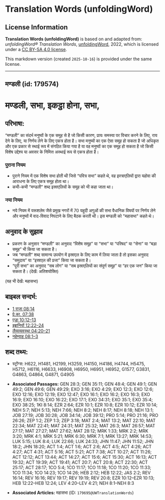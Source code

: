 # Translation Words (unfoldingWord)

## License Information

**Translation Words (unfoldingWord)** is based on and adapted from: _unfoldingWord® Translation Words_, [unfoldingWord](https://unfoldingword.org/utw), 2022, which is licensed under a [CC BY-SA 4.0 license](https://creativecommons.org/licenses/by-sa/4.0/legalcode.en).

This markdown version (created `2025-10-16`) is provided under the same license.



--------------------------------

## मण्डली (id: 179574)

मण्डली, सभा, इकट्ठा होना, सभा,
==============================

परिभाषा:
--------

“मण्डली” का संदर्भ मनुष्यों के एक समूह से है जो किसी कारण, प्रायः समस्या पर विचार करने के लिए, राय देने के लिए, या निर्णय लेने के लिए एकत्र होता है। सभा मनुष्यों का एक ऐसा समूह हो सकता है जो अधिकृत और एक प्रकार से स्थाई रूप में संगठित किया गया है या वह मनुष्यों का एक समूह हो सकता है जो किसी विशेष उद्देश्य या अवसर के निमित्त अस्थाई रूप से एकत्र होता है।

### पुराना नियम

* पुराने नियम में एक विशेष सभा होती थी जिसे “पवित्र सभा” कहते थे, वह इस्त्राएलियों द्वारा यहोवा की आराधना के लिए एकत्र समूह होता था।
* कभी\-कभी “मण्डली” शब्द इस्राएलियों के समूह को भी कहा जाता था।

### नया नियम

* नये नियम में यरूशलेम जैसे प्रमुख नगरों में 70 यहूदी अगुओं की सभा वैधानिक विषयों पर निर्णय लेने और मनुष्यों में वाद\-विवाद निपटाने के लिए बैठक करती थी। इस मण्डली को "महासभा" कहते थे।

अनुवाद के सुझाव
---------------

* प्रकरण के अनुसार “मण्डली” का अनुवाद “विशेष समूह” या “सभा” या “परिषद” या “सेना” या “बड़ा समूह” भी किया जा सकता है।
* जब “मण्डली” शब्द सामान्य उपयोग में इस्राएल के लिए काम में लिया जाता है तो इसका अनुवाद “समुदाय” या “इस्राएल की प्रजा” किया जा सकता है।
* “पूरी सभा” का अनुवाद “सब लोग” या “सब इस्राएलियों का संपूर्ण समूह” या “हर एक जन” किया जा सकता है। (देखें: अतिशयोक्ति)

(यह भी देखें: महासभा)

बाइबल सन्दर्भ:
--------------

* [1 राजा 08:14](https://ref.ly/1Kgs0:0)
* [प्रे.का. 07:38](https://ref.ly/Acts7:38)
* [एज्रा 10:12–13](https://ref.ly/Ezra10:12-Ezra10:13)
* [इब्रानियों 12:22–24](https://ref.ly/Heb12:22-Heb12:24)
* [लैव्यव्यवस्था 04:20–21](https://ref.ly/Lev4:20-Lev4:21)
* [नहेम्याह 08:1–3](https://ref.ly/Neh8:1-Neh8:3)

शब्द तथ्य:
----------

* स्ट्रोंग्स: H622, H1481, H2199, H3259, H4150, H4186, H4744, H5475, H5712, H6116, H6633, H6908, H6950, H6951, H6952, G1577, G3831, G4863, G4864, G4871, G4905

* **Associated Passages:** GEN 28:3; GEN 35:11; GEN 48:4; GEN 49:1; GEN 49:2; GEN 49:6; GEN 49:29; EXO 3:16; EXO 4:29; EXO 12:3; EXO 12:6; EXO 12:16; EXO 12:19; EXO 12:47; EXO 16:1; EXO 16:2; EXO 16:3; EXO 16:9; EXO 16:10; EXO 16:22; EXO 17:1; EXO 34:31; EXO 35:1; EXO 35:4; EXO 38:25; 1KI 8:14; EZR 2:64; EZR 10:1; EZR 10:8; EZR 10:12; EZR 10:14; NEH 5:7; NEH 5:13; NEH 7:66; NEH 8:2; NEH 8:17; NEH 8:18; NEH 13:1; JOB 27:19; JOB 30:28; JOB 34:14; JOB 39:12; PRO 5:14; PRO 21:16; PRO 26:26; ZEP 1:2; ZEP 1:3; ZEP 3:18; MAT 2:4; MAT 13:2; MAT 22:10; MAT 22:34; MAT 22:41; MAT 24:31; MAT 25:32; MAT 26:3; MAT 26:57; MAT 27:17; MAT 27:27; MAT 27:62; MAT 28:12; MRK 1:33; MRK 2:2; MRK 3:20; MRK 4:1; MRK 5:21; MRK 6:30; MRK 7:1; MRK 13:27; MRK 14:53; LUK 5:15; LUK 8:4; LUK 22:66; LUK 24:33; JHN 11:47; JHN 11:52; JHN 18:2; JHN 18:20; ACT 1:4; ACT 1:6; ACT 2:6; ACT 4:5; ACT 4:26; ACT 4:27; ACT 4:31; ACT 5:16; ACT 5:21; ACT 7:38; ACT 10:27; ACT 11:26; ACT 12:12; ACT 13:44; ACT 14:27; ACT 15:6; ACT 15:30; ACT 16:13; ACT 19:32; ACT 19:39; ACT 19:41; ACT 20:7; ACT 20:8; ACT 22:30; ACT 25:17; ACT 28:17; 1CO 5:4; 1CO 11:17; 1CO 11:18; 1CO 11:20; 1CO 11:33; 1CO 11:34; 1CO 14:23; 1CO 14:26; HEB 2:12; HEB 12:22; JAS 2:2; REV 16:14; REV 16:16; REV 19:17; REV 19:19; REV 20:8; EZR 10:12–EZR 10:13; HEB 12:22–HEB 12:24; LEV 4:20–LEV 4:21; NEH 8:1–NEH 8:3
* **Associated Articles:** महासभा (ID: `179695@UWTranslationWords`)

